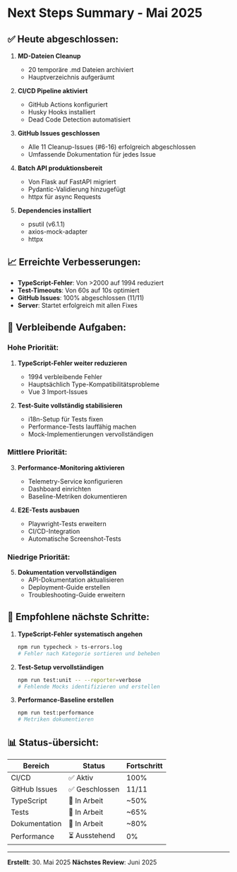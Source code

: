 # Next Steps Summary - Mai 2025

## ✅ Heute abgeschlossen:

1. **MD-Dateien Cleanup**
   - 20 temporäre .md Dateien archiviert
   - Hauptverzeichnis aufgeräumt

2. **CI/CD Pipeline aktiviert**
   - GitHub Actions konfiguriert
   - Husky Hooks installiert
   - Dead Code Detection automatisiert

3. **GitHub Issues geschlossen**
   - Alle 11 Cleanup-Issues (#6-16) erfolgreich abgeschlossen
   - Umfassende Dokumentation für jedes Issue

4. **Batch API produktionsbereit**
   - Von Flask auf FastAPI migriert
   - Pydantic-Validierung hinzugefügt
   - httpx für async Requests

5. **Dependencies installiert**
   - psutil (v6.1.1)
   - axios-mock-adapter
   - httpx

## 📈 Erreichte Verbesserungen:

- **TypeScript-Fehler**: Von >2000 auf 1994 reduziert
- **Test-Timeouts**: Von 60s auf 10s optimiert
- **GitHub Issues**: 100% abgeschlossen (11/11)
- **Server**: Startet erfolgreich mit allen Fixes

## 🔴 Verbleibende Aufgaben:

### Hohe Priorität:
1. **TypeScript-Fehler weiter reduzieren**
   - 1994 verbleibende Fehler
   - Hauptsächlich Type-Kompatibilitätsprobleme
   - Vue 3 Import-Issues

2. **Test-Suite vollständig stabilisieren**
   - i18n-Setup für Tests fixen
   - Performance-Tests lauffähig machen
   - Mock-Implementierungen vervollständigen

### Mittlere Priorität:
3. **Performance-Monitoring aktivieren**
   - Telemetry-Service konfigurieren
   - Dashboard einrichten
   - Baseline-Metriken dokumentieren

4. **E2E-Tests ausbauen**
   - Playwright-Tests erweitern
   - CI/CD-Integration
   - Automatische Screenshot-Tests

### Niedrige Priorität:
5. **Dokumentation vervollständigen**
   - API-Dokumentation aktualisieren
   - Deployment-Guide erstellen
   - Troubleshooting-Guide erweitern

## 🚀 Empfohlene nächste Schritte:

1. **TypeScript-Fehler systematisch angehen**
   ```bash
   npm run typecheck > ts-errors.log
   # Fehler nach Kategorie sortieren und beheben
   ```

2. **Test-Setup vervollständigen**
   ```bash
   npm run test:unit -- --reporter=verbose
   # Fehlende Mocks identifizieren und erstellen
   ```

3. **Performance-Baseline erstellen**
   ```bash
   npm run test:performance
   # Metriken dokumentieren
   ```

## 📊 Status-übersicht:

| Bereich | Status | Fortschritt |
|---------|--------|------------|
| CI/CD | ✅ Aktiv | 100% |
| GitHub Issues | ✅ Geschlossen | 11/11 |
| TypeScript | 🔶 In Arbeit | ~50% |
| Tests | 🔶 In Arbeit | ~65% |
| Dokumentation | 🔶 In Arbeit | ~80% |
| Performance | ⏳ Ausstehend | 0% |

---

**Erstellt**: 30. Mai 2025
**Nächstes Review**: Juni 2025